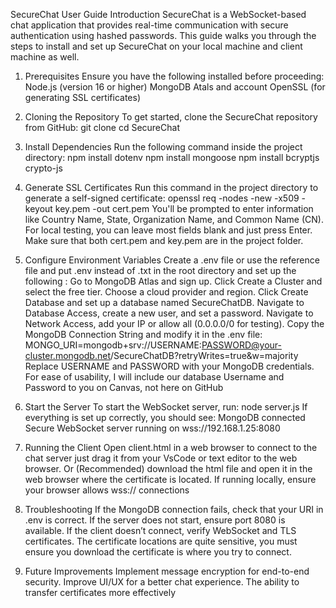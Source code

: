 SecureChat User Guide
Introduction
SecureChat is a WebSocket-based chat application that provides real-time communication with secure authentication using hashed passwords. This guide walks you through the steps to install and set up SecureChat on your local machine and client machine as well.
1. Prerequisites
Ensure you have the following installed before proceeding:
Node.js (version 16 or higher)
MongoDB Atals and account
OpenSSL (for generating SSL certificates)

2. Cloning the Repository
To get started, clone the SecureChat repository from GitHub:
   git clone 
   cd SecureChat

3. Install Dependencies
Run the following command inside the project directory:
    npm install dotenv
    npm install mongoose
    npm install bcryptjs crypto-js

4. Generate SSL Certificates
Run this command in the project directory to generate a self-signed certificate:
openssl req -nodes -new -x509 -keyout key.pem -out cert.pem
You'll be prompted to enter information like Country Name, State, Organization Name, and Common Name (CN). For local testing, you can leave most fields blank and just press Enter.
Make sure that both cert.pem and key.pem are in the project folder.
5. Configure Environment Variables
Create a .env file or use the reference file and put .env instead of .txt in the root directory and set up the following :
Go to MongoDB Atlas and sign up.
Click Create a Cluster and select the free tier.
Choose a cloud provider and region.
Click Create Database and set up a database named SecureChatDB.
Navigate to Database Access, create a new user, and set a password.
Navigate to Network Access, add your IP or allow all (0.0.0.0/0 for testing).
Copy the MongoDB Connection String and modify it in the .env file:
 MONGO_URI=mongodb+srv://USERNAME:PASSWORD@your-cluster.mongodb.net/SecureChatDB?retryWrites=true&w=majority
Replace USERNAME and PASSWORD with your MongoDB credentials.
For ease of usability, I will include our database Username and Password to you on Canvas, not here on GitHub
6. Start the Server
To start the WebSocket server, run:
node server.js
If everything is set up correctly, you should see:
MongoDB connected  
Secure WebSocket server running on wss://192.168.1.25:8080
7. Running the Client
Open client.html in a web browser to connect to the chat server just drag it from your VsCode or text editor to the web browser. Or (Recommended) download the html file and open it in the web browser where the certificate is located.  If running locally, ensure your browser allows wss:// connections
8. Troubleshooting
If the MongoDB connection fails, check that your URI in .env is correct.
If the server does not start, ensure port 8080 is available.
If the client doesn’t connect, verify WebSocket and TLS certificates. The certificate locations are quite sensitive, you must ensure you download the certificate is where you try to connect.
9. Future Improvements
Implement message encryption for end-to-end security.
Improve UI/UX for a better chat experience.
The ability to transfer certificates more effectively
